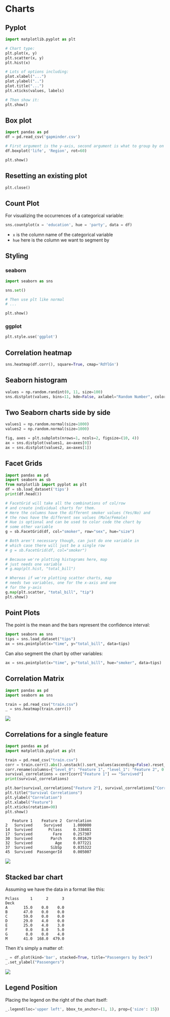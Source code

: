 # Charts

## Pyplot

```python
import matplotlib.pyplot as plt

# Chart type:
plt.plot(x, y)
plt.scatter(x, y)
plt.hist(x)

# Lots of options including:
plot.xlabel("...")
plot.ylabel("..")
plot.title("...")
plt.xticks(values, labels)

# Then show it:
plt.show()
```

## Box plot

```python
import pandas as pd
df = pd.read_csv('gapminder.csv')

# First argument is the y-axis, second argument is what to group by on the x-axis
df.boxplot('life', 'Region', rot=60)

plt.show()
```

## Resetting an existing plot

```python
plt.close()
```

## Count Plot

For visualizing the occurrences of a categorical variable:

```python
sns.countplot(x = 'education', hue = 'party', data = df)
```

* `x` is the column name of the categorical variable
* `hue` here is the column we want to segment by

## Styling

### seaborn

```python
import seaborn as sns

sns.set()

# Then use plt like normal
# ...

plt.show()
```

### ggplot

```python
plt.style.use('ggplot')
```

## Correlation heatmap

```python
sns.heatmap(df.corr(), square=True, cmap='RdYlGn')
```

## Seaborn histogram

```python
values = np.random.randint(0, 11, size=100)
sns.distplot(values, bins=11, kde=False, axlabel="Random Number", color="#0343DF")
```

## Two Seaborn charts side by side

```python
values1 = np.random.normal(size=1000)
values2 = np.random.normal(size=1000)

fig, axes = plt.subplots(nrows=1, ncols=2, figsize=(10, 4))
ax = sns.distplot(values1, ax=axes[0])
ax = sns.distplot(values2, ax=axes[1])
```

## Facet Grids

```python
import pandas as pd
import seaborn as sb
from matplotlib import pyplot as plt
df = sb.load_dataset('tips')
print(df.head())

# FacetGrid will take all the combinations of col/row
# and create individual charts for them.
# Here the columns have the different smoker values (Yes/No) and
# the rows have the different sex values (Male/Female)
# Hue is optional and can be used to color code the chart by
# some other variable
g = sb.FacetGrid(df, col="smoker", row="sex", hue="size")

# Both aren't necessary though, can just do one variable in
# which case there will just be a single row
# g = sb.FacetGrid(df, col="smoker")

# Because we're plotting histograms here, map
# just needs one variable
# g.map(plt.hist, "total_bill")

# Whereas if we're plotting scatter charts, map
# needs two variables, one for the x-axis and one
# for the y-axis
g.map(plt.scatter, "total_bill", "tip")
plt.show()
```

## Point Plots

The point is the mean and the bars represent the confidence interval:

```python
import seaborn as sns
tips = sns.load_dataset("tips")
ax = sns.pointplot(x="time", y="total_bill", data=tips)
```

Can also segment the chart by other variables:

```python
ax = sns.pointplot(x="time", y="total_bill", hue="smoker", data=tips)
```

## Correlation Matrix

```python
import pandas as pd
import seaborn as sns

train = pd.read_csv("train.csv")
_ = sns.heatmap(train.corr())
```

![](https://github.com/mattm/python-cheat-sheet/blob/master/images/correlation-matrix.png?raw=true)

## Correlations for a single feature

```python
import pandas as pd
import matplotlib.pyplot as plt

train = pd.read_csv("train.csv")
corr = train.corr().abs().unstack().sort_values(ascending=False).reset_index()
corr.rename(columns={"level_0": "Feature 1", "level_1": "Feature 2", 0: "Correlation"}, inplace=True)
survival_correlations = corr[corr["Feature 1"] == "Survived"]
print(survival_correlations)

plt.bar(survival_correlations["Feature 2"], survival_correlations["Correlation"])
plt.title("Survival Correlations")
plt.ylabel("Correlation")
plt.xlabel("Feature")
plt.xticks(rotation=90)
plt.show()
```

```
   Feature 1    Feature 2  Correlation
2   Survived     Survived     1.000000
14  Survived       Pclass     0.338481
17  Survived         Fare     0.257307
30  Survived        Parch     0.081629
32  Survived          Age     0.077221
37  Survived        SibSp     0.035322
45  Survived  PassengerId     0.005007
```

![](https://github.com/mattm/python-cheat-sheet/blob/master/images/correlation-bar-chart.png?raw=true)

## Stacked bar chart

Assuming we have the data in a format like this:

```
Pclass     1      2      3
Deck                      
A       15.0    0.0    0.0
B       47.0    0.0    0.0
C       59.0    0.0    0.0
D       29.0    4.0    0.0
E       25.0    4.0    3.0
F        0.0    8.0    5.0
G        0.0    0.0    4.0
M       41.0  168.0  479.0
```

Then it's simply a matter of:

```python
_ = df.plot(kind='bar', stacked=True, title="Passengers by Deck")
_.set_ylabel("Passengers")
```

![](https://github.com/mattm/python-cheat-sheet/blob/master/images/stacked-bar-chart.png?raw=true)

## Legend Position

Placing the legend on the right of the chart itself:

```python
_.legend(loc='upper left', bbox_to_anchor=(1, 1), prop={'size': 15})
```
